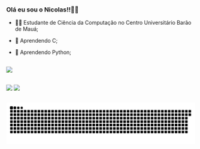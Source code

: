 ### Olá eu sou o Nicolas!!👩‍💻

- 👨‍🎓 Estudante de Ciência da Computação no Centro Universitário Barão de Mauá;

- 🌱 Aprendendo C;

- 🌱 Aprendendo Python;

##

<div>
  <a href="https://github.com/nickfscarpa">
  <img height="180em" src="https://github-readme-stats.vercel.app/api?username=nickfscarpa&show_icons=true&theme=darcula&include_all_commits=true&count_private=true"/>
    </div>  

  
##

  <div>
  <a href = "mailto:bkscarpa@gmail.com"><img src="https://img.shields.io/badge/-Gmail-%23333?style=for-the-badge&logo=gmail&logoColor=white" target="_blank"></a>
  <a href="https://www.linkedin.com/in/nicolas-scarpa-746790215/" target="_blank"><img src="https://img.shields.io/badge/-LinkedIn-%230077B5?style=for-the-badge&logo=linkedin&logoColor=white" target="_blank"></a
  </div>
    
##    
    
 ![Snake animation](https://github.com/nickfscarpa/nickfscarpa/blob/output/github-contribution-grid-snake.svg)

